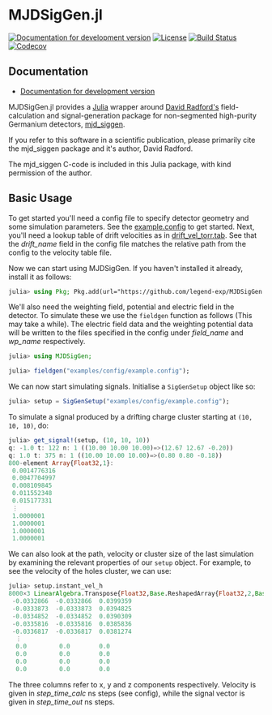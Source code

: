# MJDSigGen.jl

[![Documentation for development version](https://img.shields.io/badge/docs-dev-blue.svg)](https://legend-exp.github.io/MJDSigGen.jl/dev)
[![License](http://img.shields.io/badge/license-MIT-brightgreen.svg?style=flat)](LICENSE.md)
[![Build Status](https://github.com/legend-exp/MJDSigGen.jl/workflows/CI/badge.svg?branch=master)](https://github.com/legend-exp/MJDSigGen.jl/actions?query=workflow%3ACI)
[![Codecov](https://codecov.io/gh/legend-exp/MJDSigGen.jl/branch/master/graph/badge.svg)](https://codecov.io/gh/legend-exp/MJDSigGen.jl)


## Documentation

* [Documentation for development version](https://legend-exp.github.io/MJDSigGen.jl/dev)

MJDSigGen.jl provides a [Julia](http://julialang.org/) wrapper around
[David Radford's](http://radware.phy.ornl.gov/) field-calculation and
signal-generation package for non-segmented high-purity Germanium detectors,
[mjd_siggen](http://radware.phy.ornl.gov/MJ/mjd_siggen/).

If you refer to this software in a scientific publication, please primarily
cite the mjd_siggen package and it's author, David Radford.

The mjd_siggen C-code is included in this Julia package, with kind permission
of the author.

## Basic Usage

To get started you'll need a config file to specify detector geometry and some simulation parameters. See the [example.config](examples/config/example.config) to get started. Next, you'll need a lookup table of drift velocities as in [drift_vel_torr.tab](examples/config/drift_vel_tcorr.tab). See that the *drift_name* field in the config file matches the relative path from the config to the velocity table file.

Now we can start using MJDSigGen. If you haven't installed it already, install it as follows:

```julia
julia> using Pkg; Pkg.add(url="https://github.com/legend-exp/MJDSigGen.jl.git")
```

We'll also need the weighting field, potential and electric field in the detector. To simulate these we use the `fieldgen` function as follows (This may take a while). The electric field data and the weighting potential data will be written to the files specified in the config under *field_name* and *wp_name* respectively.

```julia
julia> using MJDSigGen;

julia> fieldgen("examples/config/example.config");
```

We can now start simulating signals. Initialise a `SigGenSetup` object like so:

```julia
julia> setup = SigGenSetup("examples/config/example.config");
```

To simulate a signal produced by a drifting charge cluster starting at `(10, 10, 10)`, do:

```julia
julia> get_signal!(setup, (10, 10, 10))
q: -1.0 t: 122 n: 1 ((10.00 10.00 10.00)=>(12.67 12.67 -0.20))
q: 1.0 t: 375 n: 1 ((10.00 10.00 10.00)=>(0.80 0.80 -0.18))
800-element Array{Float32,1}:
 0.0014776316
 0.0047704997
 0.008109845
 0.011552348
 0.015177331
 ⋮
 1.0000001
 1.0000001
 1.0000001
 1.0000001
```

We can also look at the path, velocity or cluster size of the last simulation by examining the relevant properties of our `setup` object. For example, to see the velocity of the holes cluster, we can use:

```julia
julia> setup.instant_vel_h
8000×3 LinearAlgebra.Transpose{Float32,Base.ReshapedArray{Float32,2,Base.ReinterpretArray{Float32,1,MJDSigGen.CartPoint{Float32},Array{MJDSigGen.CartPoint{Float32},1}},Tuple{}}}:
 -0.0332866  -0.0332866  0.0399359
 -0.0333873  -0.0333873  0.0394825
 -0.0334852  -0.0334852  0.0390309
 -0.0335816  -0.0335816  0.0385836
 -0.0336817  -0.0336817  0.0381274
  ⋮                      
  0.0         0.0        0.0
  0.0         0.0        0.0
  0.0         0.0        0.0
  0.0         0.0        0.0
```

The three columns refer to x, y and z components respectively. Velocity is given in *step_time_calc* ns steps (see config), while the signal vector is given in *step_time_out* ns steps.
